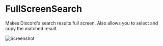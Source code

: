 # FullScreenSearch
Makes Discord's search results full screen. Also allows you to select and copy the matched result.

![Screenshot](https://puu.sh/AD7a6/f46eeaf5e6.png)
